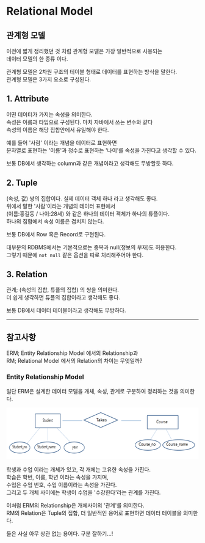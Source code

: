 # Relational Model

## 관계형 모델

이전에 짧게 정리했던 것 처럼 관계형 모델은 가장 일반적으로 사용되는  
데이터 모델의 한 종류 이다.

관계형 모델은 2차원 구조의 테이블 형태로 데이터를 표현하는 방식을 말한다.  
관계형 모델은 3가지 요소로 구성된다.

## 1. Attribute

어떤 데이터가 가지는 속성을 의미한다.  
속성은 이름과 타입으로 구성된다. 마치 자바에서 쓰는 변수와 같다  
속성의 이름은 해당 집합안에서 유일해야 한다.

예를 들어 '사람' 이라는 개념을 데이터로 표현하면  
문자열로 표현하는 '이름'과 정수로 표현하는 '나이'를 속성을 가진다고 생각할 수 있다.

보통 DB에서 생각하는 column과 같은 개념이라고 생각해도 무방할듯 하다.

## 2. Tuple

(속성, 값) 쌍의 집합이다. 실제 데이터 객체 하나 라고 생각해도 좋다.  
위에서 말한 '사람'이라는 개념의 데이터 표현에서  
(이름:홍길동 / 나이:28세) 와 같은 하나의 데이터 객체가 하나의 튜플이다.  
하나의 집합에서 속성 이름은 겹치지 않는다.

보통 DB에서 Row 혹은 Record로 구현된다.

대부분의 RDBMS에서는 기본적으로는 중복과 null(정보의 부재)도 허용한다.  
그렇기 때문에 `not null` 같은 옵션을 따로 처리해주어야 한다.

## 3. Relation

관계; (속성의 집합, 튜플의 집합) 의 쌍을 의미한다.  
더 쉽게 생각하면 튜플의 집합이라고 생각해도 좋다.

보통 DB에서 데이터 테이블이라고 생각해도 무방하다.

---

## 참고사항

ERM; Entity Relationship Model 에서의 Relationship과  
RM; Relational Model 에서의 Relation의 차이는 무엇일까?

### Entity Relationship Model

일단 ERM은 설계한 데이터 모델을 개체, 속성, 관계로 구분하여 정리하는 것을 의미한다.

![ERM](./image/ERM.PNG)

학생과 수업 이라는 개체가 있고, 각 개체는 고유한 속성을 가진다.  
학습은 학번, 이름, 학년 이라는 속성을 가지며,  
수업은 수업 번호, 수업 이름이라는 속성을 가진다.  
그리고 두 개체 사이에는 학생이 수업을 '수강한다'라는 관계를 가진다.

이처럼 ERM의 Relationship은 개체사이의 '관계'를 의미한다.  
RM의 Relation은 Tuple의 집합, 더 일반적인 용어로 표현하면 데이터 테이블을 의미한다.

둘은 사실 아무 상관 없는 용어다. 구분 잘하기…!
